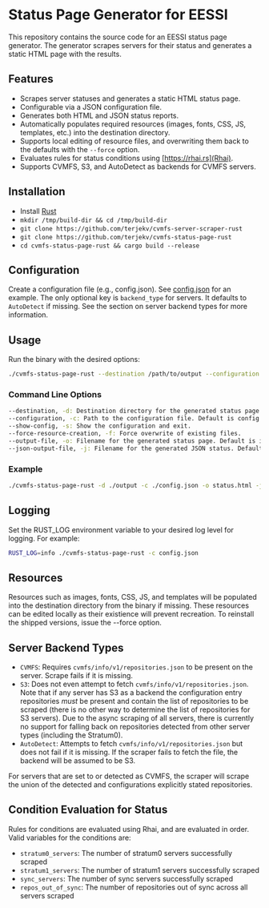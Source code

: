 # Status Page Generator for EESSI

This repository contains the source code for an EESSI status page generator. The generator scrapes servers for their status and generates a static HTML page with the results.

## Features

- Scrapes server statuses and generates a static HTML status page.
- Configurable via a JSON configuration file.
- Generates both HTML and JSON status reports.
- Automatically populates required resources (images, fonts, CSS, JS, templates, etc.) into the destination directory.
- Supports local editing of resource files, and overwriting them back to the defaults with the `--force` option.
- Evaluates rules for status conditions using [https://rhai.rs](Rhai).
- Supports CVMFS, S3, and AutoDetect as backends for CVMFS servers.

## Installation

- Install [Rust](https://www.rust-lang.org/tools/install)
- `mkdir /tmp/build-dir && cd /tmp/build-dir`
- `git clone https://github.com/terjekv/cvmfs-server-scraper-rust`
- `git clone https://github.com/terjekv/cvmfs-status-page-rust`
- `cd cvmfs-status-page-rust && cargo build --release`

## Configuration

Create a configuration file (e.g., config.json). See [config.json](config.json) for an example. The only optional key is `backend_type` for servers. It defaults to `AutoDetect` if missing. See the section on server backend types for more information.

## Usage

Run the binary with the desired options:

```sh
./cvmfs-status-page-rust --destination /path/to/output --configuration /path/to/config.json
```

### Command Line Options

```sh
--destination, -d: Destination directory for the generated status page. Default is the current directory.
--configuration, -c: Path to the configuration file. Default is config.json.
--show-config, -s: Show the configuration and exit.
--force-resource-creation, -f: Force overwrite of existing files.
--output-file, -o: Filename for the generated status page. Default is index.html.
--json-output-file, -j: Filename for the generated JSON status. Default is status.json.
```

### Example

```sh
./cvmfs-status-page-rust -d ./output -c ./config.json -o status.html -j status.json
```

## Logging

Set the RUST_LOG environment variable to your desired log level for logging. For example:

```sh
RUST_LOG=info ./cvmfs-status-page-rust -c config.json
```

## Resources

Resources such as images, fonts, CSS, JS, and templates will be populated into the destination directory from the binary if missing. These resources can be edited locally as their existience will prevent recreation. To reinstall the shipped versions, issue the --force option.

## Server Backend Types

- `CVMFS`: Requires `cvmfs/info/v1/repositories.json` to be present on the server. Scrape fails if it is missing.
- `S3`: Does not even attempt to fetch `cvmfs/info/v1/repositories.json`. Note that if any server has S3 as a backend the configuration entry repositories *must* be present and contain the list of repositories to be scraped (there is no other way to determine the list of repositories for S3 servers). Due to the async scraping of all servers, there is currently no support for falling back on repositories detected from other server types (including the Stratum0).
- `AutoDetect`: Attempts to fetch `cvmfs/info/v1/repositories.json` but does not fail if it is missing. If the scraper fails to fetch the file, the backend will be assumed to be S3.

For servers that are set to or detected as CVMFS, the scraper will scrape the union of the detected and configurations explicitly stated repositories.

## Condition Evaluation for Status

Rules for conditions are evaluated using Rhai, and are evaluated in order. Valid variables for the conditions are:

- `stratum0_servers`: The number of stratum0 servers successfully scraped
- `stratum1_servers`: The number of stratum1 servers successfully scraped
- `sync_servers`: The number of sync servers successfully scraped
- `repos_out_of_sync`: The number of repositories out of sync across all servers scraped
